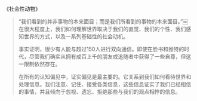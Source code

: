 《社会性动物》

> “我们看到的并非事物的本来面目；而是我们所看到的事物的本来面目。”￼在很大程度上，我们如何理解世界取决于我们的直觉、我们的个性、我们感知世界的方式，以及一系列基础性的社会动机。
>
> 事实证明，很少有人能与超过150人进行双向通信。即使在脸书和推特的时代，尽管我们确实从拥有成百上千的朋友或追随者中获得了一些自尊，但这一限制依然存在。
>
> 在所有的认知偏见中，证实偏见是最主要的。它关系到我们如何看待世界和处理信息。我们注意、记住、接受各类信息，这些信息证实了我们已经相信的事情，并且倾向于忽视、遗忘、拒绝那些与我们的观点相悖的信息。
